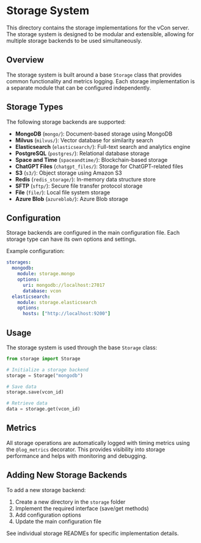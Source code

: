 # Storage System

This directory contains the storage implementations for the vCon server. The storage system is designed to be modular and extensible, allowing for multiple storage backends to be used simultaneously.

## Overview

The storage system is built around a base `Storage` class that provides common functionality and metrics logging. Each storage implementation is a separate module that can be configured independently.

## Storage Types

The following storage backends are supported:

- **MongoDB** (`mongo/`): Document-based storage using MongoDB
- **Milvus** (`milvus/`): Vector database for similarity search
- **Elasticsearch** (`elasticsearch/`): Full-text search and analytics engine
- **PostgreSQL** (`postgres/`): Relational database storage
- **Space and Time** (`spaceandtime/`): Blockchain-based storage
- **ChatGPT Files** (`chatgpt_files/`): Storage for ChatGPT-related files
- **S3** (`s3/`): Object storage using Amazon S3
- **Redis** (`redis_storage/`): In-memory data structure store
- **SFTP** (`sftp/`): Secure file transfer protocol storage
- **File** (`file/`): Local file system storage
- **Azure Blob** (`azureblob/`): Azure Blob storage

## Configuration

Storage backends are configured in the main configuration file. Each storage type can have its own options and settings.

Example configuration:
```yaml
storages:
  mongodb:
    module: storage.mongo
    options:
      uri: mongodb://localhost:27017
      database: vcon
  elasticsearch:
    module: storage.elasticsearch
    options:
      hosts: ["http://localhost:9200"]
```

## Usage

The storage system is used through the base `Storage` class:

```python
from storage import Storage

# Initialize a storage backend
storage = Storage("mongodb")

# Save data
storage.save(vcon_id)

# Retrieve data
data = storage.get(vcon_id)
```

## Metrics

All storage operations are automatically logged with timing metrics using the `@log_metrics` decorator. This provides visibility into storage performance and helps with monitoring and debugging.

## Adding New Storage Backends

To add a new storage backend:

1. Create a new directory in the `storage` folder
2. Implement the required interface (save/get methods)
3. Add configuration options
4. Update the main configuration file

See individual storage READMEs for specific implementation details. 